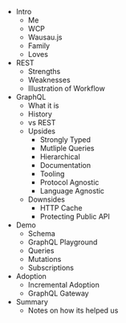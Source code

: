- Intro
  - Me
  - WCP
  - Wausau.js
  - Family
  - Loves
- REST
  - Strengths
  - Weaknesses
  - Illustration of Workflow
- GraphQL
  - What it is
  - History
  - vs REST
  - Upsides
    - Strongly Typed
    - Mutliple Queries
    - Hierarchical
    - Documentation
    - Tooling
    - Protocol Agnostic
    - Language Agnostic
  - Downsides
    - HTTP Cache
    - Protecting Public API
- Demo
  - Schema
  - GraphQL Playground
  - Queries
  - Mutations
  - Subscriptions
- Adoption
  - Incremental Adoption
  - GraphQL Gateway
- Summary
  - Notes on how its helped us
